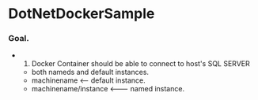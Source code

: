 # DotNetDockerSample

### Goal.
- 1. Docker Container should be able to connect to host's SQL SERVER
  - both nameds and default instances.     
   - machinename <-- default instance.
   - machinename/instance <--- named instance.


